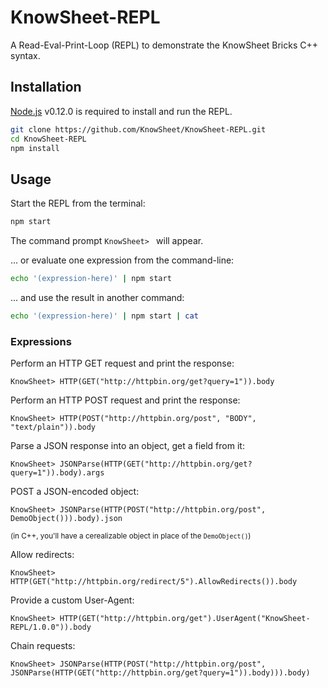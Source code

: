 # KnowSheet-REPL
A Read-Eval-Print-Loop (REPL) to demonstrate the KnowSheet Bricks C++ syntax.

## Installation

[Node.js](http://nodejs.org/) v0.12.0 is required to install and run the REPL.

```bash
git clone https://github.com/KnowSheet/KnowSheet-REPL.git
cd KnowSheet-REPL
npm install
```

## Usage

Start the REPL from the terminal:
```bash
npm start
```
The command prompt `KnowSheet> ` will appear.

... or evaluate one expression from the command-line:
```bash
echo '(expression-here)' | npm start
```

... and use the result in another command:
```bash
echo '(expression-here)' | npm start | cat
```

### Expressions

Perform an HTTP GET request and print the response:
```
KnowSheet> HTTP(GET("http://httpbin.org/get?query=1")).body
```

Perform an HTTP POST request and print the response:
```
KnowSheet> HTTP(POST("http://httpbin.org/post", "BODY", "text/plain")).body
```

Parse a JSON response into an object, get a field from it:
```
KnowSheet> JSONParse(HTTP(GET("http://httpbin.org/get?query=1")).body).args
```

POST a JSON-encoded object:
```
KnowSheet> JSONParse(HTTP(POST("http://httpbin.org/post", DemoObject())).body).json
```
<sup>(in C++, you'll have a cerealizable object in place of the `DemoObject()`)</sup>

Allow redirects:
```
KnowSheet> HTTP(GET("http://httpbin.org/redirect/5").AllowRedirects()).body
```

Provide a custom User-Agent:
```
KnowSheet> HTTP(GET("http://httpbin.org/get").UserAgent("KnowSheet-REPL/1.0.0")).body
```

Chain requests:
```
KnowSheet> JSONParse(HTTP(POST("http://httpbin.org/post", JSONParse(HTTP(GET("http://httpbin.org/get?query=1")).body))).body)
```


